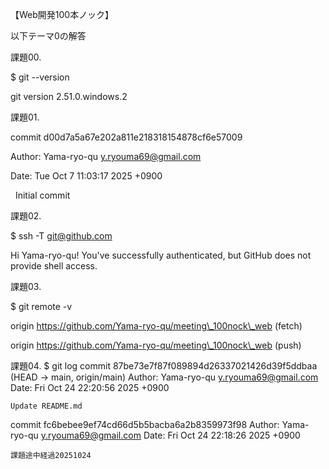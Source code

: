 【Web開発100本ノック】



以下テーマ0の解答

課題00.

$ git --version

git version 2.51.0.windows.2



課題01.

commit d00d7a5a67e202a811e218318154878cf6e57009

Author: Yama-ryo-qu [y.ryouma69@gmail.com](mailto:y.ryouma69@gmail.com)

Date:   Tue Oct 7 11:03:17 2025 +0900



    Initial commit



課題02.

$ ssh -T git@github.com

Hi Yama-ryo-qu! You've successfully authenticated, but GitHub does not provide shell access.



課題03.

$ git remote -v

origin  https://github.com/Yama-ryo-qu/meeting\_100nock\_web (fetch)

origin  https://github.com/Yama-ryo-qu/meeting\_100nock\_web (push)


課題04.
$ git log
commit 87be73e7f87f089894d26337021426d39f5ddbaa (HEAD -> main, origin/main)
Author: Yama-ryo-qu <y.ryouma69@gmail.com>
Date:   Fri Oct 24 22:20:56 2025 +0900

    Update README.md

commit fc6bebee9ef74cd66d5b5bacba6a2b8359973f98
Author: Yama-ryo-qu <y.ryouma69@gmail.com>
Date:   Fri Oct 24 22:18:26 2025 +0900

    課題途中経過20251024





